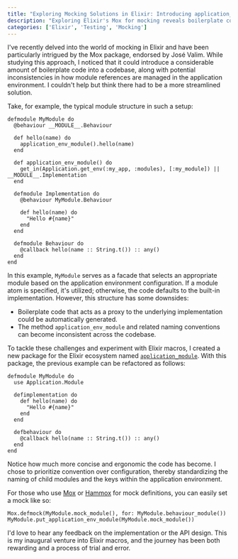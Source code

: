 ```yaml
---
title: "Exploring Mocking Solutions in Elixir: Introducing application_module"
description: "Exploring Elixir's Mox for mocking reveals boilerplate code issues. A new package, application_module, aims to streamline this process."
categories: ['Elixir', 'Testing', 'Mocking']
---
```


I've recently delved into the world of mocking in Elixir and have been particularly intrigued by the Mox package, endorsed by José Valim. While studying this approach, I noticed that it could introduce a considerable amount of boilerplate code into a codebase, along with potential inconsistencies in how module references are managed in the application environment. I couldn't help but think there had to be a more streamlined solution. 

Take, for example, the typical module structure in such a setup:

```language-elixir
defmodule MyModule do
  @behaviour __MODULE__.Behaviour

  def hello(name) do
    application_env_module().hello(name)
  end

  def application_env_module() do
    get_in(Application.get_env(:my_app, :modules), [:my_module]) || __MODULE__.Implementation
  end

  defmodule Implementation do
    @behaviour MyModule.Behaviour

    def hello(name) do
      "Hello #{name}"
    end
  end

  defmodule Behaviour do
    @callback hello(name :: String.t()) :: any()
  end
end
```

In this example, `MyModule` serves as a facade that selects an appropriate module based on the application environment configuration. If a module atom is specified, it's utilized; otherwise, the code defaults to the built-in implementation. However, this structure has some downsides:

- Boilerplate code that acts as a proxy to the underlying implementation could be automatically generated.
- The method `application_env_module` and related naming conventions can become inconsistent across the codebase.

To tackle these challenges and experiment with Elixir macros, I created a new package for the Elixir ecosystem named [`application_module`](https://hex.pm/packages/application_module). With this package, the previous example can be refactored as follows:

```language-elixir
defmodule MyModule do
  use Application.Module

  defimplementation do
    def hello(name) do
      "Hello #{name}"
    end
  end

  defbehaviour do
    @callback hello(name :: String.t()) :: any()
  end
end
```

Notice how much more concise and ergonomic the code has become. I chose to prioritize convention over configuration, thereby standardizing the naming of child modules and the keys within the application environment.

For those who use [Mox](https://github.com/dashbitco/mox) or [Hammox](https://github.com/msz/hammox) for mock definitions, you can easily set a mock like so:

```language-elixir
Mox.defmock(MyModule.mock_module(), for: MyModule.behaviour_module())
MyModule.put_application_env_module(MyModule.mock_module())
```

I'd love to hear any feedback on the implementation or the API design. This is my inaugural venture into Elixir macros, and the journey has been both rewarding and a process of trial and error.

